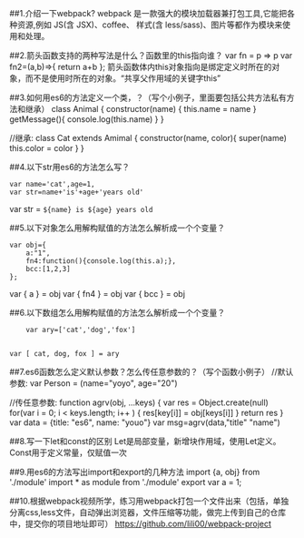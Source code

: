 ##1.介绍一下webpack?
webpack 是一款强大的模块加载器兼打包工具,它能把各种资源,例如 JS(含 JSX)、coffee、 样式(含 less/sass)、图片等都作为模块来使用和处理。


##2.箭头函数支持的两种写法是什么？函数里的this指向谁？
var fn = p => p
var fn2=(a,b)=>{ return a+b };
箭头函数体内this对象指向是绑定定义时所在的对象，而不是使用时所在的对象。“共享父作用域的关键字this”


##3.如何用es6的方法定义一个类，？（写个小例子，里面要包括公共方法私有方法和继承）
class Animal {
	constructor(name) {
	this.name = name
    }
	getMessage(){
		console.log(this.name)
	}
}

//继承:
class Cat extends Amimal {
  constructor(name, color){
    super(name)
    this.color = color
  }
}


##4.以下str用es6的方法怎么写？

```
var name='cat',age=1,
var str=name+'is'+age+'years old'

```
var str = `${name} is ${age} years old`


##5.以下对象怎么用解构赋值的方法怎么解析成一个个变量？

```
var obj={
	a:"1",
	fn4:function(){console.log(this.a);},
	bcc:[1,2,3]
};

```
var { a } = obj
var { fn4 } = obj
var { bcc } = obj

##6.以下数组怎么用解构赋值的方法怎么解析成一个个变量？
```
    var ary=['cat','dog','fox']
    
```
    var [ cat, dog, fox ] = ary


##7.es6函数怎么定义默认参数？怎么传任意参数的？（写个函数小例子）
//默认参数:
var Person = (name="yoyo", age="20")

//传任意参数:
function agrv(obj, ...keys) {
	var res = Object.create(null)
	for(var i = 0; i < keys.length; i++ ) {
	res[key[i]] = obj[keys[i]]
   }
   return res
}
var data = {title: "es6", name: "youo"}
var msg=agrv(data,"title" "name")


##8.写一下let和const的区别
Let是局部变量，新增块作用域，使用Let定义。
Const用于定义常量，仅赋值一次

##9.用es6的方法写出import和export的几种方法
import {a, obj} from './module'
import * as module from './module'
export var a = 1;


##10.根据webpack视频所学，练习用webpack打包一个文件出来（包括，单独分离css,less文件，自动弹出浏览器，文件压缩等功能，做完上传到自己的仓库中，提交你的项目地址即可）
https://github.com/lili00/webpack-project



